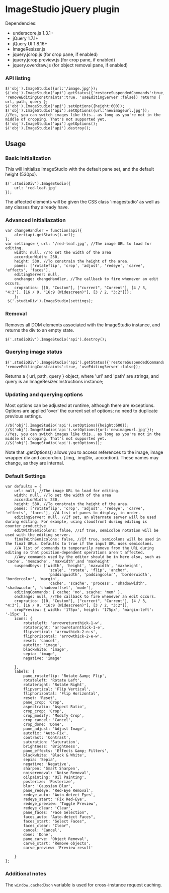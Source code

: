 # ImageStudio jQuery plugin

Dependencies: 

* underscore.js 1.3.1+
* jQuery 1.7.1+ 
* jQuery UI 1.8.16+
* ImageResizer.js
* jquery.jcrop.js (for crop pane, if enabled)
* jquery.jcrop.preview.js (for crop pane, if enabled)
* jquery.overdraw.js (for object removal pane, if enabled)


### API listing
	
	$('obj').ImageStudio({url:'/image.jpg'}); 
    $('obj').ImageStudio('api').getStatus({'restoreSuspendedCommands':true, 'removeEditingConstraints':true, 'useEditingServer':false}) returns { url, path, query };
    $('obj').ImageStudio('api').setOptions({height:600});
    $('obj').ImageStudio('api').setOptions({url:'newimageurl.jpg'}); //Yes, you can switch images like this.. as long as you're not in the middle of cropping. That's not supported yet.
    $('obj').ImageStudio('api').getOptions();
    $('obj').ImageStudio('api').destroy();

## Usage

### Basic Initialization

This will initialize ImageStudio with the default pane set, and the default height (530px).

	$('.studioDiv').ImageStudio({
		url: 'red-leaf.jpg'
	});

The affected elements will be given the CSS class 'imagestudio' as well as any classes thay already have.

### Advanced Initialiazation

	var changeHandler = function(api){
		alert(api.getStatus().url);
	};
	var settings= { url: '/red-leaf.jpg', //The image URL to load for editing. 
        width: null, //To set the width of the area
        accordionWidth: 230,
        height: 530, //To constrain the height of the area.
        panes: ['rotateflip', 'crop', 'adjust', 'redeye', 'carve', 'effects', 'faces'], 
        editingServer: null, 
        onchange: changeHandler, //The callback to fire whenever an edit occurs.
        cropratios: [[0, "Custom"], ["current", "Current"], [4 / 3, "4:3"], [16 / 9, "16:9 (Widescreen)"], [3 / 2, "3:2"]]};
        };
     $('.studioDiv').ImageStudio(settings);


### Removal

Removes all DOM elements associated with the ImageStudio instance, and returns the div to an empty state.

	$('.studioDiv').ImageStudio('api').destroy();

### Querying image status

	$('.studioDiv').ImageStudio('api').getStatus({'restoreSuspendedCommands':true, 'removeEditingConstraints':true, 'useEditingServer':false});

Returns a { url, path, query } object, where 'url' and 'path' are strings, and query is an ImageResizer.Instructions instance;

### Updating and querying options

Most options can be adjusted at runtime, although there are exceptions. Options are applied 'over' the current set of options; no need to duplicate previous settings.


    //$('obj').ImageStudio('api').setOptions({height:600});
    //$('obj').ImageStudio('api').setOptions({url:'newimageurl.jpg'}); //Yes, you can switch images like this.. as long as you're not in the middle of cropping. That's not supported yet.
    //$('obj').ImageStudio('api').getOptions();

Note that .getOptions() allows you to access references to the image, image wrapper div and accordion. (.img, .imgDiv, .accordion). These names may change, as they are internal. 

### Default Settings

	var defaults = {
        url: null, //The image URL to load for editing. 
        width: null, //To set the width of the area
        accordionWidth: 230,
        height: 530, //To constrain the height of the area.
        panes: ['rotateflip', 'crop', 'adjust', 'redeye', 'carve', 'effects', 'faces'], //A list of panes to display, in order. 
        editingServer: null, //If set, an alternate server will be used during editing. For example, using cloudfront during editing is counter productive
        editWithSemicolons: false, //If true, semicolon notation will be used with the editing server. 
        finalWithSemicolons: false, //If true, semicolons will be used in the final URLs. Defaults to true if the input URL uses semicolons.
        //A list of commands to temporarily remove from the URL during editing so that position-dependent operations aren't affected.
        //Any commands used by the editor should be in here also, such as 'cache', 'memcache', 'maxwidth',and 'maxheight'
        suspendKeys: ['width', 'height', 'maxwidth', 'maxheight',
                       'scale', 'rotate', 'flip', 'anchor',
                       'paddingwidth', 'paddingcolor', 'borderwidth', 'bordercolor', 'margin',
                       'cache', 'scache', 'process', 'shadowwidth', 'shadowcolor', 'shadowoffset', 'mode'],
        editingCommands: { cache: 'no', scache: 'mem' },
        onchange: null, //The callback to fire whenever an edit occurs.
        cropratios: [[0, "Custom"], ["current", "Current"], [4 / 3, "4:3"], [16 / 9, "16:9 (Widescreen)"], [3 / 2, "3:2"]],
        cropPreview: { width: '175px', height: '175px', 'margin-left': '-15px' },
        icons: {
            rotateleft: 'arrowreturnthick-1-w',
            rotateright: 'arrowreturnthick-1-e',
            flipvertical: 'arrowthick-2-n-s',
            fliphorizontal: 'arrowthick-2-e-w',
            reset: 'cancel',
            autofix: 'image',
            blackwhite: 'image',
            sepia: 'image',
            negative: 'image'

        },
        labels: {
            pane_rotateflip: 'Rotate &amp; Flip',
            rotateleft: 'Rotate Left',
            rotateright: 'Rotate Right',
            flipvertical: 'Flip Vertical',
            fliphorizontal: 'Flip Horizontal',
            reset: 'Reset',
            pane_crop: 'Crop',
            aspectratio: 'Aspect Ratio',
            crop_crop: 'Crop',
            crop_modify: 'Modify Crop',
            crop_cancel: 'Cancel',
            crop_done: 'Done',
            pane_adjust: 'Adjust Image',
            autofix: 'Auto-Fix',
            contrast: 'Contrast',
            saturation: 'Saturation',
            brightness: 'Brightness',
            pane_effects: 'Effects &amp; Filters',
            blackwhite: 'Black & White',
            sepia: 'Sepia',
            negative: 'Negative',
            sharpen: 'Smart Sharpen',
            noiseremoval: 'Noise Removal',
            oilpainting: 'Oil Painting',
            posterize: 'Posterize',
            blur: 'Gaussian Blur',
            pane_redeye: 'Red-Eye Removal',
            redeye_auto: 'Auto-detect Eyes',
            redeye_start: 'Fix Red-Eye',
            redeye_preview: 'Toggle Preview',
            redeye_clear: 'Clear',
            pane_faces: "Face Selection",
            faces_auto: "Auto-detect Faces",
            faces_start: "Select Faces",
            faces_clear: "Clear",
            cancel: 'Cancel',
            done: 'Done',
            pane_carve: 'Object Removal',
            carve_start: 'Remove objects',
            carve_preview: 'Preview result'

        }
    };

### Additional notes

The `window.cachedJson` variable is used for cross-instance request caching.

